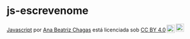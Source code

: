 # js-escrevenome

<p xmlns:cc="http://creativecommons.org/ns#" xmlns:dct="http://purl.org/dc/terms/"><a property="dct:title" rel="cc :attributionURL" href="https://anab2819.github.io/js-escrevenome/">Javascript</a> por <a rel="cc:attributionURL dct:creator" property="cc:attributionName" href=" https://github.com/anab2819">Ana Beatriz Chagas</a> está licenciada sob <a href="https://creativecommons.org/licenses/by/4.0/?ref=chooser-v1" target=" _blank" rel="license noopener noreferrer" style="display:inline-block;">CC BY 4.0<img style="height:22px!important;margin-left:3px;vertical-align:text-bottom;" src="https://mirrors.creativecommons.org/presskit/icons/cc.svg?ref=chooser-v1" alt=""><img style="height:22px!important;margin-left:3px;vertical -align:texto inferior;" src="https://mirrors.creativecommons.org/presskit/icons/by.svg?ref=chooser-v1" alt=""></a></p>

